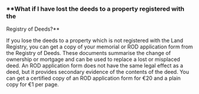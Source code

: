 ###  **What if I have lost the deeds to a property registered with the
Registry of Deeds?**

If you lose the deeds to a property which is not registered with the Land
Registry, you can get a copy of your memorial or ROD application form from the
Registry of Deeds. These documents summarise the change of ownership or
mortgage and can be used to replace a lost or misplaced deed. An ROD
application form does not have the same legal effect as a deed, but it
provides secondary evidence of the contents of the deed. You can get a
certified copy of an ROD application form for €20 and a plain copy for €1 per
page.
